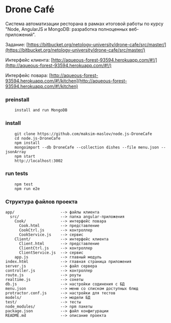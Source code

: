 

# Drone Café

Система автоматизации ресторана в рамках итоговой работы по курсу "Node, AngularJS и MongoDB: разработка полноценных веб-приложений".

Задание: [https://bitbucket.org/netology-university/drone-cafe/src/master/](https://bitbucket.org/netology-university/drone-cafe/src/master/)

Интерфейс клиента: [http://aqueous-forest-93594.herokuapp.com/#!/](http://aqueous-forest-93594.herokuapp.com/#!/)

Интерфейс повара: [http://aqueous-forest-93594.herokuapp.com/#!/kitchen](http://aqueous-forest-93594.herokuapp.com/#!/kitchen)

### preinstall

```
    install and run MongoDB
```

### install

```
    git clone https://github.com/maksim-maslov/node.js-DroneCafe 
    cd node.js-DroneCafe
    npm install
    mongoimport --db DroneCafe --collection dishes --file menu.json --jsonArray
    npm start
    http://localhost:3002
```

### run tests

```
    npm test
    npm run e2e
```

### Структура файлов проекта

```
app/                    --> файлы клиента
  src/                  --> папка angular-приложения
    Cook/               --> интерфейс повара
      Cook.html         --> представление
      CookCtrl.js       --> контроллер
      CookService.js    --> сервис
    Client/             --> интерфейс клиента
      Client.html       --> представление
      ClientCtrl.js     --> контроллер
      ClientService.js  --> сервис
    app.js              --> главный модуль
index.html            	--> главная страница приложения 
server.js               --> файл сервера
controller.js           --> контроллер
route.js                --> роуты
realtime.js             --> сокеты
db.js                   --> настройки содинения с БД
menu.json               --> меню со списком доступных блюд
protractor.conf.js      --> настройки для тестов
models/                 --> модели БД
test/                   --> тесты
node_modules/           --> npm пакеты
package.json            --> файл конфигурации
README.md               --> описание проекта
```
